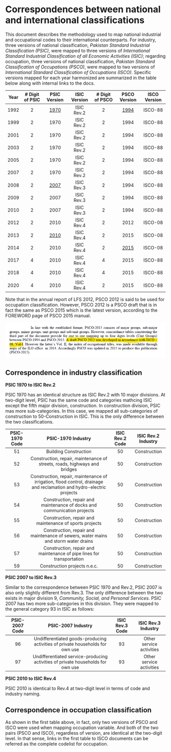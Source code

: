 # Correspondences between national and international classifications

This document describes the methodology used to map national industrial and occupational codes to their international counterparts. For industry, three versions of national classification, *Pakistan Standard Industrial Classification (PSIC)*, were mapped to three versions of *International Standard Industrial Classification of all Economic Activities (ISIC)*; regarding occupation, three versions of national classification, *Pakistan Standard Classification of Occupations (PSCO)*, were mapped to two versions of *International Standard Classification of Occupations (ISCO)*. Specific versions mapped for each year harmonized are summarized in the table below along with internal links to the docs.


|**Year**|**# Digit of PSIC**|**PSIC Version**|**ISIC Version**|**# Digit of PSCO**|**PSCO Version**|**ISCO Version**| 
|:----:|:-:|:----:|:----------:|:-:|:----:|:-------:|  
| 1992 | 2 | [1970](utilities/PSIC_2007) | ISIC Rev.2 | 2 | [1994](utilities/PSCO94_to_ISCO88) | ISCO-88 | 
| 1999 | 2 | 1970 | ISIC Rev.2 | 2 | 1994 | ISCO-88 |
| 2001 | 2 | 1970 | ISIC Rev.2 | 2 | 1994 | ISCO-88 |
| 2003 | 2 | 1970 | ISIC Rev.2 | 2 | 1994 | ISCO-88 |
| 2005 | 2 | 1970 | ISIC Rev.2 | 2 | 1994 | ISCO-88 |
| 2007 | 2 | 1970 | ISIC Rev.2 | 2 | 1994 | ISCO-88 |
| 2008 | 2 | [2007](utilities/PSIC_2007) | ISIC Rev.3 | 2 | 1994 | ISCO-88 |
| 2009 | 2 | 2007 | ISIC Rev.3 | 2 | 1994 | ISCO-88 |
| 2010 | 2 | 2007 | ISIC Rev.3 | 2 | 1994 | ISCO-88 |
| 2012 | 2 | 2010 | ISIC Rev.4 | 2 | 2012 | ISCO-08 |
| 2013 | 2 | [2010](utilities/PSIC_2010) | ISIC Rev.4 | 2 | 2015 | ISCO-08 |
| 2014 | 2 | 2010 | ISIC Rev.4 | 2 | [2015](utilities/PSCO_2015) | ISCO-08 |
| 2017 | 4 | 2010 | ISIC Rev.4 | 4 | 2015 | ISCO-88 |
| 2018 | 4 | 2010 | ISIC Rev.4 | 4 | 2015 | ISCO-88 |
| 2020 | 4 | 2010 | ISIC Rev.4 | 2 | 2015 | ISCO-88 |

Note that in the annual report of LFS 2012, PSCO 2012 is said to be used for occupation classification. However, PSCO 2012 is a PSCO draft that is in fact the same as PSCO 2015 which is the latest version, according to the FOREWORD page of PSCO 2015 manual.

![PSCO 2012 & PSCO 2015](utilities/draft%20psco%202012.png)


## Correspondence in industry classification

**PSIC 1970 to ISIC Rev.2**

PSIC 1970 has an identical structure as ISIC Rev.2 with 10 major divisions. At two-digit level, PSIC has the same code and categories mathcing ISIC except the fifth major division, construction. In construction division, PSIC mas more sub-categories. In this case, we mapped all sub-categories of construction to 50-Construction in ISIC. This is the only difference between the two classifications. 

| **PSIC-1970 Code**	| **PSIC-1970 Industry**	| **ISIC Rev.2 Code**	| **ISIC Rev.2 Industry**	|
| :-----------------------:	| :---------------------------:	| :-------------:|:----------------:|	 	
| 51 | Building Construction | 50 | Construction |
| 52 | Construction, repair, maintenance of streets, roads, highways and bridges | 50 | Construction |
| 53 | Construction, repair, maintenance of irrigation, flood control, drainage and reclamation and hydro-electric projects | 50 | Construction |
| 54 | Construction, repair and maintenance of docks and communication projects| 50 | Construction |
| 55 | Construction, repair and maintenance of sports projects | 50 | Construction |
| 56 | Construction, repair and maintenance of sewers, water mains and storm water drains | 50 | Construction |
| 57 | Construction, repair and maintenance of pipe lines for transportation | 50 | Construction |
| 59 | Construction projects n.e.c. |50 | Construction |


**PSIC 2007 to ISIC Rev.3**

Similar to the correspondence between PSIC 1970 and Rev.2, PSIC 2007 is also only slightly different from Rev.3. The only difference between the two exists in major division 9, *Community, Social, and Personal Services*. PSIC 2007 has two more sub-categories in this division. They were mapped to the general category 93 in ISIC as follows:

| **PSIC-2007 Code**	| **PSIC-2007 Industry**	| **ISIC Rev.3 Code**	| **ISIC Rev.3 Industry**	|
| :-----------------------:	| :---------------------------:	| :-------------:|:----------------:|	 	
| 96 | Undifferentiated goods-producing activities of private households for own use | 93 | Other service activities |
| 97 | Undifferentiated service-producing activities of private households for own use| 93 | Other service activities |


**PSIC 2010 to ISIC Rev.4**

PSIC 2010 is identical to Rev.4 at two-digit level in terms of code and industry naming. 


## Correspondence in occupation classification

As shown in the first table above, in fact, only two versions of PSCO and ISCO were used when mapping occupation variable. And both of the two pairs (PSCO and ISCO), regardless of version, are identical at the two-digit level. In that sense, links in the first table to ISCO documents can be referred as the complete codelist for occupation. 
